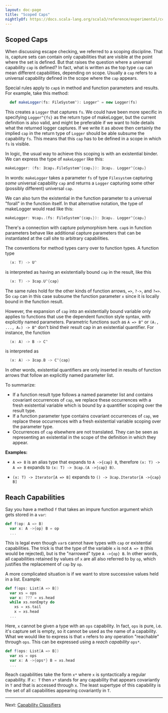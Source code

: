 ```yaml
---
layout: doc-page
title: "Scoped Caps"
nightlyOf: https://docs.scala-lang.org/scala3/reference/experimental/cc-scoped-caps.html
---
```


## Scoped Caps

When discussing escape checking, we referred to a scoping discipline. That is, capture sets can contain only capabilities that are visible at the point where the set is defined. But that raises the question where a universal capability `cap` is defined? In fact, what is written as the top type `cap` can mean different capabilities, depending on scope. Usually a `cap` refers to a universal capability defined in the scope where the `cap` appears.

Special rules apply to `cap`s in method and function parameters and results. For example, take this method:

```scala
  def makeLogger(fs: FileSystem^): Logger^ = new Logger(fs)
```
This creates a `Logger` that captures `fs`.
We could have been more specific in specifying `Logger^{fs}` as the return type of makeLogger, but the current definition is also valid, and might be preferable if we want to hide details what the returned logger captures. If we write it as above then certainly the implied `cap` in the return type of `Logger` should be able subsume the capability `fs`. This means that this `cap` has to be defined in a scope in which
`fs` is visible.

In logic, the usual way to achieve this scoping is with an existential binder. We can express the type of `makeLogger` like this:
```scala
makeLogger: (fs: ∃cap₁.FileSystem^{cap₁}): ∃cap₂. Logger^{cap₂}
```
In words: `makeLogger` takes a parameter `fs` of type `Filesystem` capturing _some_ universal capability `cap` and returns a `Logger` capturing some other (possibly different) universal `cap`.

We can also turn the existential in the function parameter to a universal "forall"
in the function itself. In that alternative notation, the type of makeLogger would read like this:
```scala
makeLogger: ∀cap₁.(fs: FileSystem^{cap₁}): ∃cap₂. Logger^{cap₂}
```
There's a connection with capture polymorphism here. `cap`s in function parameters behave like additional
capture parameters that can be instantiated at the call site to arbitrary capabilities.

The conventions for method types carry over to function types. A function type
```scala
  (x: T) -> U^
```
is interpreted as having an existentially bound `cap` in the result, like this
```scala
  (x: T) -> ∃cap.U^{cap}
```
The same rules hold for the other kinds of function arrows, `=>`, `?->`, and `?=>`. So `cap` can in this case
subsume the function parameter `x` since it is locally bound in the function result.

However, the expansion of `cap` into an existentially bound variable only applies to functions that use
the dependent function style syntax, with explicitly named parameters. Parametric functions such as
`A => B^` or `(A₍, ..., Aₖ) -> B^` don't bind their result cap in an existential quantifier.
For instance, the function
```scala
  (x: A) -> B -> C^
```
is interpreted as
```scala
  (x: A) -> ∃cap.B -> C^{cap}
```
In other words, existential quantifiers are only inserted in results of function arrows that follow an explicitly named parameter list.

To summarize:

  - If a function result type follows a named parameter list and contains covariant occurrences of `cap`,
    we replace these occurrences with a fresh existential variable which
    is bound by a quantifier scoping over the result type.
  - If a function parameter type contains covariant occurrences of `cap`, we replace these occurrences with
    a fresh existential variable scoping over the parameter type.
  - Occurrences of `cap` elsewhere are not translated. They can be seen as representing an existential in the
    scope of the definition in which they appear.

**Examples:**

 - `A => B` is an alias type that expands to `A ->{cap} B`, therefore
   `(x: T) -> A => B` expands to `(x: T) -> ∃cap.(A ->{cap} B)`.

 - `(x: T) -> Iterator[A => B]` expands to `() -> ∃cap.Iterator[A ->{cap} B]`
<!--
 - If we define `type Fun[T] = (y: B) -> T`, then `(x: A) -> Fun[C^]` expands to
   `(y: B) -> ∃cap. Fun[C^{cap}]`, which dealiases to `(x: A) -> ∃cap.(y: B) -> C^{cap}`.
   This demonstrates how aliases can be used to force existential binders to be in some specific outer scope.

**Typing Rules:**

 - When we typecheck the body of a method, any covariant occurrences of `cap` in the result type are bound with a fresh existential.
 - Conversely, when we typecheck the application of a function or method,
  with an existential result type `Exists ex.T`, the result of the application is `T` where every occurrence of the existentially bound
  variable `ex` is replaced by `cap`.
-->

## Reach Capabilities

Say you have a method `f` that takes an impure function argument which gets stored in a `var`:
```scala
def f(op: A => B)
  var x: A ->{op} B = op
  ...
```
This is legal even though `var`s cannot have types with `cap` or existential capabilities. The trick is that the type of the variable `x`
is not `A => B` (this would be rejected), but is the "narrowed" type
`A ->{op} B`. In other words, all capabilities retained by values of `x`
are all also referred to by `op`, which justifies the replacement of `cap` by `op`.

A more complicated situation is if we want to store successive values
held in a list. Example:
```scala
def f(ops: List[A => B])
  var xs = ops
  var x: ??? = xs.head
  while xs.nonEmpty do
    xs = xs.tail
    x = xs.head
  ...
```
Here, `x` cannot be given a type with an `ops` capability. In fact, `ops` is pure, i.e. it's capture set is empty, so it cannot be used as the name of a capability. What we would like to express is that `x` refers to
any operation "reachable" through `ops`. This can be expressed using a
_reach capability_ `ops*`.
```scala
def f(ops: List[A => B])
  var xs = ops
  var x: A ->{ops*} B = xs.head
  ...
```
Reach capabilities take the form `x*` where `x` is syntactically a regular capability. If `x: T` then `x*` stands for any capability that appears covariantly in `T` and that is accessed through `x`. The least supertype of this capability is the set of all capabilities appearing covariantly in `T`.

---

Next: [Capability Classifiers](./cc-classifiers.md)